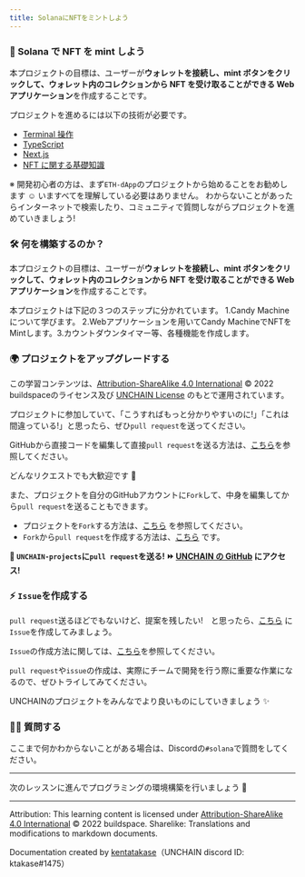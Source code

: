 ```yaml
---
title: SolanaにNFTをミントしよう
---
```

### 💎 Solana で NFT を mint しよう

本プロジェクトの目標は、ユーザーが**ウォレットを接続し、mint ボタンをクリックして、ウォレット内のコレクションから NFT を受け取ることができる Web アプリケーション**を作成することです。

プロジェクトを進めるには以下の技術が必要です。

- [Terminal 操作](https://qiita.com/ryouzi/items/f9dee1540a04a0bfb9a3)
- [TypeScript](https://typescriptbook.jp/overview/features)
- [Next.js](https://nextjs.org/docs)
- [NFT に関する基礎知識](/Ethereum/ETH-NFT-Collection/section-1/lesson-1)

※ 開発初心者の方は、まず`ETH-dApp`のプロジェクトから始めることをお勧めします ☺️
いますべてを理解している必要はありません。
わからないことがあったらインターネットで検索したり、コミュニティで質問しながらプロジェクトを進めていきましょう!

### 🛠 何を構築するのか？

本プロジェクトの目標は、ユーザーが**ウォレットを接続し、mint ボタンをクリックして、ウォレット内のコレクションから NFT を受け取ることができる Web アプリケーション**を作成することです。

本プロジェクトは下記の３つのステップに分かれています。
1.Candy Machineについて学びます。
2.Webアプリケーションを用いてCandy MachineでNFTをMintします。3.カウントダウンタイマー等、各種機能を作成します。

### 🌍 プロジェクトをアップグレードする

この学習コンテンツは、[Attribution-ShareAlike 4.0 International](https://creativecommons.org/licenses/by-sa/4.0/) © 2022 buildspaceのライセンス及び [UNCHAIN License](https://github.com/unchain-tech/UNCHAIN-projects/blob/main/LICENSE) のもとで運用されています。

プロジェクトに参加していて、「こうすればもっと分かりやすいのに!」「これは間違っている!」と思ったら、ぜひ`pull request`を送ってください。

GitHubから直接コードを編集して直接`pull request`を送る方法は、[こちら](https://docs.github.com/ja/repositories/working-with-files/managing-files/editing-files#editing-files-in-another-users-repository)を参照してください。

どんなリクエストでも大歓迎です 🎉

また、プロジェクトを自分のGitHubアカウントに`Fork`して、中身を編集してから`pull request`を送ることもできます。

- プロジェクトを`Fork`する方法は、[こちら](https://docs.github.com/ja/get-started/quickstart/fork-a-repo) を参照してください。
- `Fork`から`pull request`を作成する方法は、[こちら](https://docs.github.com/ja/pull-requests/collaborating-with-pull-requests/proposing-changes-to-your-work-with-pull-requests/creating-a-pull-request-from-a-fork) です。

**👋 `UNCHAIN-projects`に`pull request`を送る! ⏩ [UNCHAIN の GitHub](https://github.com/shiftbase-xyz/UNCHAIN-projects) にアクセス!**

### ⚡️ `Issue`を作成する

`pull request`送るほどでもないけど、提案を残したい!　と思ったら、[こちら](https://github.com/shiftbase-xyz/UNCHAIN-projects/issues) に`Issue`を作成してみましょう。

`Issue`の作成方法に関しては、[こちら](https://docs.github.com/ja/issues/tracking-your-work-with-issues/creating-an-issue)を参照してください。

`pull request`や`issue`の作成は、実際にチームで開発を行う際に重要な作業になるので、ぜひトライしてみてください。

UNCHAINのプロジェクトをみんなでより良いものにしていきましょう ✨

### 🙋‍♂️ 質問する

ここまで何かわからないことがある場合は、Discordの`#solana`で質問をしてください。

---

次のレッスンに進んでプログラミングの環境構築を行いましょう 🎉

---

Attribution: This learning content is licensed under [Attribution-ShareAlike 4.0 International](https://creativecommons.org/licenses/by-sa/4.0/) © 2022 buildspace.
Sharelike: Translations and modifications to markdown documents.

Documentation created by [kentatakase](https://github.com/kentatakase)（UNCHAIN discord ID: ktakase#1475）


